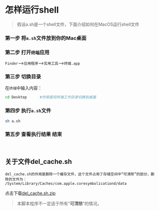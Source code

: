 # 怎样运行shell

>假设a.sh是一个shell文件，下面介绍如何在MacOS运行shell文件

### 第一步 将`a.sh`文件放到你的Mac桌面

### 第二步 打开`终端`应用
`Finder`-->`应用程序`-->`实用工具`-->`终端.app`
  
### 第三步 切换目录

在`终端`中输入内容：
```bash
cd Desktop      #作用是将终端工作目录切换到桌面
```
### 第四步 执行`a.sh`文件
```bash
sh a.sh           
```
### 第五步 查看执行结果 结束

<br>

## 关于文件del_cache.sh
	del_cache.sh的作用是删除一个缓存文件，这个文件占用了存储空间中“可清除”的部分，删除的文件为：
	/System/Library/Caches/com.apple.coresymbolicationd/data

点击下载[del_cache.sh.zip](https://github.com/zimingwz/macos_command/raw/master/02_how_to_run_shell/del_cache.sh.zip)

>本脚本程序不一定适于所有“**可清除**”的情况。

